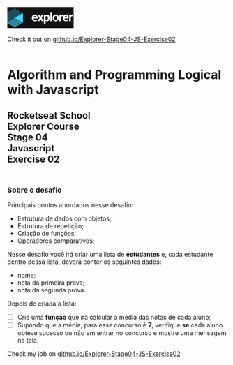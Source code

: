 <a href="https://app.rocketseat.com.br/explorer">
<img src="images/logoExplorer.jpg" alt="logo azul do programa Explorer da Rocketseat"></a>
<br>

Check it out on <a href="https://eduhrodrigues.github.io/Explorer-Stage04-JS-Exercise02/">github.io/Explorer-Stage04-JS-Exercise02</a><br><br>

<h1> Algorithm and Programming Logical with Javascript </h1>

<h2> Rocketseat School<br>
Explorer Course <br>
Stage 04 <br>
Javascript <br>
Exercise 02 <br> <br>

### Sobre o desafio <br>

<aside>
 Principais pontos abordados nesse desafio:

- Estrutura de dados com objetos;
- Estrutura de repetição;
- Criação de funções;
- Operadores comparativos;

</aside>

Nesse desafio você irá criar uma lista de **estudantes** e, cada estudante dentro dessa lista, deverá conter os seguintes dados:

- nome;
- nota da primeira prova;
- nota da segunda prova.

Depois de criada a lista:

- [ ]  Crie uma **função** que irá calcular a média das notas de cada aluno;
- [ ]  Supondo que a média, para esse concurso é **7**, verifique **se** cada aluno obteve sucesso ou não em entrar no concurso e mostre uma mensagem na tela.

Check my job on <a href="https://eduhrodrigues.github.io/Explorer-Stage04-JS-Exercise02/">github.io/Explorer-Stage04-JS-Exercise02</a>
